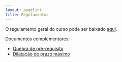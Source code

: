```yaml
---
layout: pagelink
title: Regulamentos
---
```


O regulamento geral do curso pode ser baixado [aqui][link].

[link]:https://docs.google.com/viewer?a=v&pid=sites&srcid=ZGVmYXVsdGRvbWFpbnxqZWlvd2prd3FkfGd4OjFjYTgyOTE5ZDZmYTMwZTQ

Documentos complementares:

* [Quebra de pré-requisito][quebra]
* [Dilatação de prazo máximo][dilatacao]

[dilatacao]:/files/resolucao-dilatacao.pdf
[quebra]:https://docs.google.com/viewer?a=v&pid=sites&srcid=ZGVmYXVsdGRvbWFpbnxqZWlvd2prd3FkfGd4OjI4MDMzMTFiMjBlOTM5MDk

